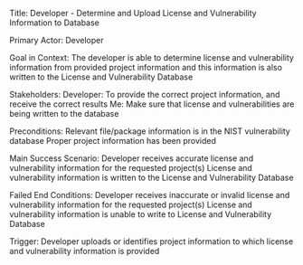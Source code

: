 Title: Developer - Determine and Upload License and Vulnerability Information to Database

Primary Actor: Developer

Goal in Context: The developer is able to determine license and vulnerability information from provided project information and this information is also written to the License and Vulnerability Database

Stakeholders:
Developer: To provide the correct project information, and receive the correct results
Me: Make sure that license and vulnerabilities are being written to the database 

Preconditions:
Relevant file/package information is in the NIST vulnerability database
Proper project information has been provided

Main Success Scenario:
Developer receives accurate license and vulnerability information for the requested project(s)
License and vulnerability information is written to the License and Vulnerability Database

Failed End Conditions:
Developer receives inaccurate or invalid license and vulnerability information for the requested project(s)
License and vulnerability information is unable to write to License and Vulnerability Database

Trigger:  Developer uploads or identifies project information to which license and vulnerability information is provided
